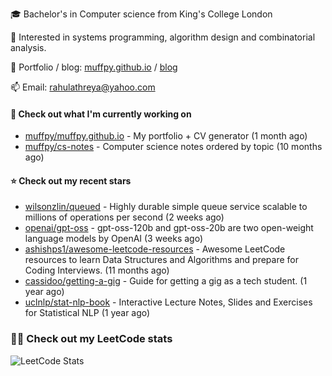 🎓 Bachelor's in Computer science from King's College London  

🔭 Interested in systems programming, algorithm design and combinatorial analysis.

🤗 Portfolio / blog: [muffpy.github.io](https://muffpy.github.io/) / [blog](https://muffpy.github.io/blog)

📫 Email: [rahulathreya@yahoo.com](mailto:rahulathreya@yahoo.com)

#### 👷 Check out what I'm currently working on

- [muffpy/muffpy.github.io](https://github.com/muffpy/muffpy.github.io) - My portfolio &#43; CV generator (1 month ago)
- [muffpy/cs-notes](https://github.com/muffpy/cs-notes) - Computer science notes ordered by topic (10 months ago)

#### ⭐ Check out my recent stars

- [wilsonzlin/queued](https://github.com/wilsonzlin/queued) - Highly durable simple queue service scalable to millions of operations per second (2 weeks ago)
- [openai/gpt-oss](https://github.com/openai/gpt-oss) - gpt-oss-120b and gpt-oss-20b are two open-weight language models by OpenAI (3 weeks ago)
- [ashishps1/awesome-leetcode-resources](https://github.com/ashishps1/awesome-leetcode-resources) - Awesome LeetCode resources to learn Data Structures and Algorithms and prepare for Coding Interviews. (11 months ago)
- [cassidoo/getting-a-gig](https://github.com/cassidoo/getting-a-gig) - Guide for getting a gig as a tech student. (1 year ago)
- [uclnlp/stat-nlp-book](https://github.com/uclnlp/stat-nlp-book) - Interactive Lecture Notes, Slides and Exercises for Statistical NLP (1 year ago)

### 👨‍💻 Check out my LeetCode stats
![LeetCode Stats](https://leetcode.card.workers.dev/lcascension?theme=unicorn&font=baloo&extension=null)
